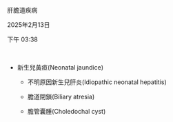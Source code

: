 肝膽道疾病

2025年2月13日

下午 03:38

 

- 新生兒黃疸(Neonatal jaundice)

  - 不明原因新生兒肝炎(Idiopathic neonatal hepatitis)

  - 膽道閉鎖(Biliary atresia)

  - 膽管囊腫(Choledochal cyst)
